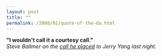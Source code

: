 ```yaml
---
layout: post
title: ""
permalink: /2008/02/quote-of-the-da.html
---
```


<p><strong>&quot;I wouldn't call it a courtesy call.&quot;</strong><br /><em>Steve Ballmer on the <a href="http://www.nytimes.com/2008/02/01/technology/01cnd-subyahoo.html?_r=1&amp;hp&amp;oref=slogin">call he placed</a> to Jerry Yang last night.</em></p>


